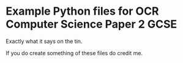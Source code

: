 # Example Python files for OCR Computer Science Paper 2 GCSE
Exactly what it says on the tin.

If you do create something of these files do credit me.
